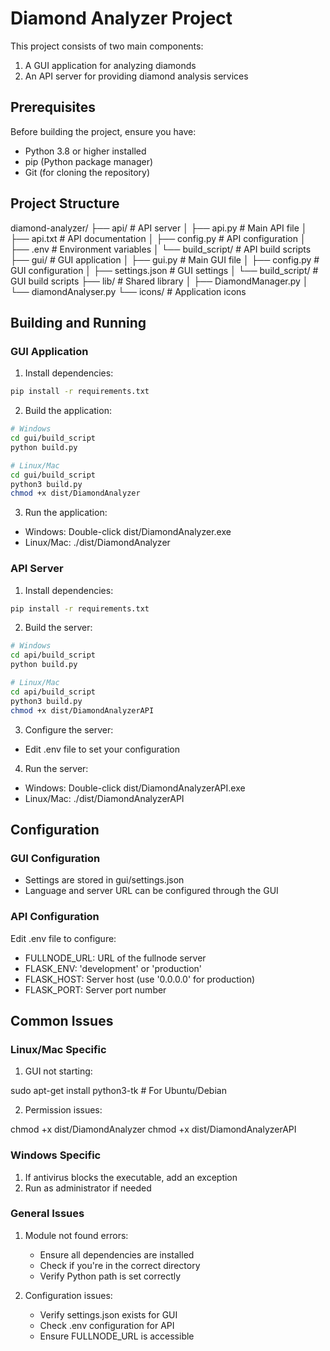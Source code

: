 # Diamond Analyzer Project

This project consists of two main components:
1. A GUI application for analyzing diamonds
2. An API server for providing diamond analysis services

## Prerequisites

Before building the project, ensure you have:
- Python 3.8 or higher installed
- pip (Python package manager)
- Git (for cloning the repository)

## Project Structure

diamond-analyzer/
├── api/                  # API server
│   ├── api.py           # Main API file
│   ├── api.txt          # API documentation
│   ├── config.py        # API configuration
│   ├── .env             # Environment variables
│   └── build_script/    # API build scripts
├── gui/                 # GUI application
│   ├── gui.py          # Main GUI file
│   ├── config.py       # GUI configuration
│   ├── settings.json   # GUI settings
│   └── build_script/   # GUI build scripts
├── lib/                # Shared library
│   ├── DiamondManager.py
│   └── diamondAnalyser.py
└── icons/             # Application icons

## Building and Running

### GUI Application

1. Install dependencies:
```bash
pip install -r requirements.txt
```
2. Build the application:
```bash
# Windows
cd gui/build_script
python build.py

# Linux/Mac
cd gui/build_script
python3 build.py
chmod +x dist/DiamondAnalyzer
```
3. Run the application:
- Windows: Double-click dist/DiamondAnalyzer.exe
- Linux/Mac: ./dist/DiamondAnalyzer

### API Server

1. Install dependencies:
```bash
pip install -r requirements.txt
```

2. Build the server:
```bash
# Windows
cd api/build_script
python build.py

# Linux/Mac
cd api/build_script
python3 build.py
chmod +x dist/DiamondAnalyzerAPI
```
3. Configure the server:

* Edit .env file to set your configuration

4. Run the server:
- Windows: Double-click dist/DiamondAnalyzerAPI.exe
- Linux/Mac: ./dist/DiamondAnalyzerAPI


## Configuration

### GUI Configuration
- Settings are stored in gui/settings.json
- Language and server URL can be configured through the GUI

### API Configuration
Edit .env file to configure:
- FULLNODE_URL: URL of the fullnode server
- FLASK_ENV: 'development' or 'production'
- FLASK_HOST: Server host (use '0.0.0.0' for production)
- FLASK_PORT: Server port number

## Common Issues

### Linux/Mac Specific
1. GUI not starting:

sudo apt-get install python3-tk  # For Ubuntu/Debian

2. Permission issues:

chmod +x dist/DiamondAnalyzer
chmod +x dist/DiamondAnalyzerAPI

### Windows Specific
1. If antivirus blocks the executable, add an exception
2. Run as administrator if needed

### General Issues
1. Module not found errors:
   - Ensure all dependencies are installed
   - Check if you're in the correct directory
   - Verify Python path is set correctly

2. Configuration issues:
   - Verify settings.json exists for GUI
   - Check .env configuration for API
   - Ensure FULLNODE_URL is accessible



